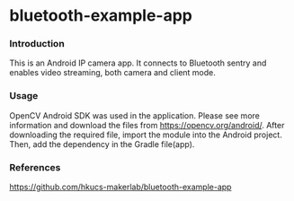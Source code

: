 # bluetooth-example-app

### Introduction
This is an Android IP camera app. It connects to Bluetooth sentry and enables video streaming, both camera and client mode.

### Usage
OpenCV Android SDK was used in the application. Please see more information and download the files from https://opencv.org/android/. After downloading the required file, import the module into the Android project. Then, add the dependency in the Gradle file(app).

### References
https://github.com/hkucs-makerlab/bluetooth-example-app
